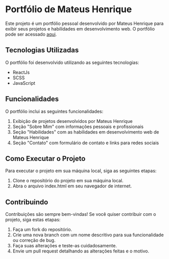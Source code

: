 # Portfólio de Mateus Henrique

Este projeto é um portfólio pessoal desenvolvido por Mateus Henrique para exibir seus projetos e habilidades em desenvolvimento web. O portfólio pode ser acessado [aqui](https://mateushen.github.io/Portfolio/).

## Tecnologias Utilizadas

O portfólio foi desenvolvido utilizando as seguintes tecnologias:

- ReactJs
- SCSS
- JavaScript

## Funcionalidades

O portfólio inclui as seguintes funcionalidades:

1. Exibição de projetos desenvolvidos por Mateus Henrique
2. Seção "Sobre Mim" com informações pessoais e profissionais
3. Seção "Habilidades" com as habilidades em desenvolvimento web de Mateus Henrique
4. Seção "Contato" com formulário de contato e links para redes sociais

## Como Executar o Projeto

Para executar o projeto em sua máquina local, siga as seguintes etapas:

1. Clone o repositório do projeto em sua máquina local.
2. Abra o arquivo index.html em seu navegador de internet.

## Contribuindo

Contribuições são sempre bem-vindas! Se você quiser contribuir com o projeto, siga estas etapas:

1. Faça um fork do repositório.
2. Crie uma nova branch com um nome descritivo para sua funcionalidade ou correção de bug.
3. Faça suas alterações e teste-as cuidadosamente.
4. Envie um pull request detalhando as alterações feitas e o motivo.
